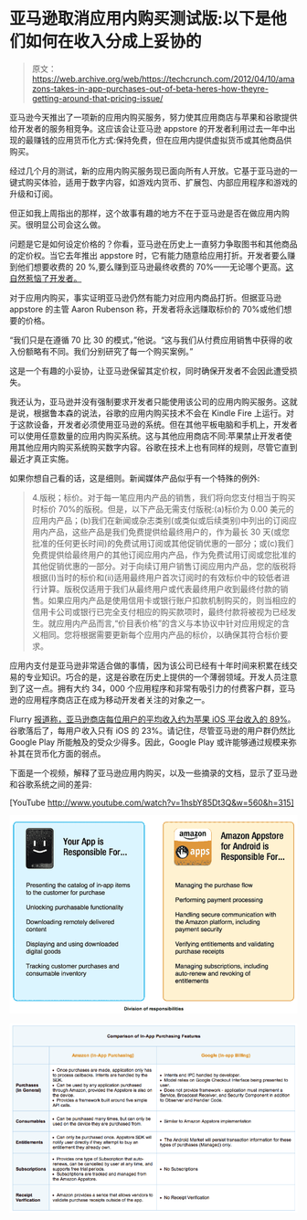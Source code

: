 # 亚马逊取消应用内购买测试版:以下是他们如何在收入分成上妥协的

> 原文：<https://web.archive.org/web/https://techcrunch.com/2012/04/10/amazons-takes-in-app-purchases-out-of-beta-heres-how-theyre-getting-around-that-pricing-issue/>

亚马逊今天推出了一项新的应用内购买服务，努力使其应用商店与苹果和谷歌提供给开发者的服务相竞争。这应该会让亚马逊 appstore 的开发者利用过去一年中出现的最赚钱的应用货币化方式:保持免费，但在应用内提供虚拟货币或其他商品供购买。

经过几个月的测试，新的应用内购买服务现已面向所有人开放。它基于亚马逊的一键式购买体验，适用于数字内容，如游戏内货币、扩展包、内部应用程序和游戏的升级和订阅。

但正如我上周指出的那样，这个故事有趣的地方不在于亚马逊是否在做应用内购买。很明显公司会这么做。

问题是它是如何设定价格的？你看，亚马逊在历史上一直努力争取图书和其他商品的定价权。当它去年推出 appstore 时，它有能力随意给应用打折。开发者要么赚到他们想要收费的 20 %,要么赚到亚马逊最终收费的 70%——无论哪个更高。[这自然惹恼了开发者。](https://web.archive.org/web/20221112035731/https://beta.techcrunch.com/2011/08/02/amazons-appstore-youll-make-0-when-we-give-your-app-away-and-youll-like-it/)

对于应用内购买，事实证明亚马逊仍然有能力对应用内商品打折。但据亚马逊 appstore 的主管 Aaron Rubenson 称，开发者将永远赚取标价的 70%或他们想要的价格。

“我们只是在遵循 70 比 30 的模式，”他说。“这与我们从付费应用销售中获得的收入份额略有不同。我们分别研究了每一个购买案例。”

这是一个有趣的小妥协，让亚马逊保留其定价权，同时确保开发者不会因此遭受损失。

我还认为，亚马逊并没有强制要求开发者只能使用该公司的应用内购买服务。这就是说，根据鲁本森的说法，谷歌的应用内购买技术不会在 Kindle Fire 上运行。对于这款设备，开发者必须使用亚马逊的系统。但在其他平板电脑和手机上，开发者可以使用任意数量的应用内购买系统。这与其他应用商店不同:苹果禁止开发者使用其他应用内购买系统购买数字内容。谷歌在技术上也有同样的规则，尽管它直到最近才真正实施。

如果你想自己看的话，这是细则。新闻媒体产品似乎有一个特殊的例外:

> 4.版税；标价。对于每一笔应用内产品的销售，我们将向您支付相当于购买时标价 70%的版税。但是，以下产品无需支付版税:(a)标价为 0.00 美元的应用内产品；(b)我们在新闻或杂志类别(或类似或后续类别)中列出的订阅应用内产品，这些产品是我们免费提供给最终用户的，作为最长 30 天(或您批准的任何更长时间)的免费试用订阅或其他促销优惠的一部分；或(c)我们免费提供给最终用户的其他订阅应用内产品，作为免费试用订阅或您批准的其他促销优惠的一部分。对于向续订用户销售订阅应用内产品，您的版税将根据(I)当时的标价和(ii)适用最终用户首次订阅时的有效标价中的较低者进行计算。版税仅适用于我们从最终用户或代表最终用户收到最终付款的销售。如果应用内产品是使用信用卡或银行账户扣款机制购买的，则当相应的信用卡公司或银行已完全支付相应的购买款项时，最终付款将被视为已经发生。就应用内产品而言,“价目表价格”的含义与本协议中针对应用规定的含义相同。您将根据需要更新每个应用内产品的标价，以确保其符合标价要求。

应用内支付是亚马逊非常适合做的事情，因为该公司已经有十年时间来积累在线交易的专业知识。巧合的是，这是谷歌在历史上提供的一个薄弱领域。开发人员注意到了这一点。拥有大约 34，000 个应用程序和非常有吸引力的付费客户群，亚马逊的应用程序商店正在成为移动开发者关注的对象之一。

Flurry [报道称，亚马逊商店每位用户的平均收入约为苹果 iOS 平台收入的 89%](https://web.archive.org/web/20221112035731/http://blog.flurry.com/bid/83604/For-Generating-App-Revenue-Amazon-Shows-Google-How-to-Play)。谷歌落后了，每用户收入只有 iOS 的 23%。请记住，尽管亚马逊的用户群仍然比 Google Play 所能触及的受众少得多。因此，Google Play 或许能够通过规模来弥补其在货币化方面的弱点。

下面是一个视频，解释了亚马逊应用内购买，以及一些摘录的文档，显示了亚马逊和谷歌系统之间的差异:

[YouTube http://www.youtube.com/watch?v=1hsbY85Dt3Q&w=560&h=315]

[![](img/c767a3c47942069af0f63c5a8ee905d7.png "amazon-in-app-billing")](https://web.archive.org/web/20221112035731/https://beta.techcrunch.com/wp-content/uploads/2012/04/screen-shot-2012-04-10-at-6-18-04-am.png)

[![](img/053f2a1a8b3b1aa255fdf27b6623b88a.png "amazon-in-app-billing-comparison")](https://web.archive.org/web/20221112035731/https://beta.techcrunch.com/wp-content/uploads/2012/04/screen-shot-2012-04-10-at-6-17-40-am.png)